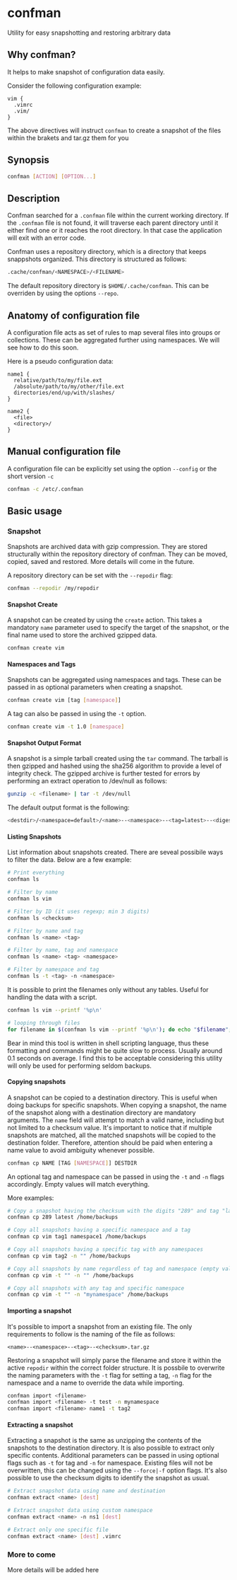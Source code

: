 # confman
Utility for easy snapshotting and restoring arbitrary data

## Why confman?

It helps to make snapshot of configuration data easily.

Consider the following configuration example:

```
vim {
  .vimrc
  .vim/
}
```

The above directives will instruct `confman` to create a snapshot of the files within the brakets and tar.gz them for you

## Synopsis
```sh
confman [ACTION] [OPTION...]
```

## Description
Confman searched for a `.confman` file within the current working directory. If the `.confman` file is not found, it will traverse each parent directory until it either find one or it reaches the root directory. In that case the application will exit with an error code.

Confman uses a repository directory, which is a directory that keeps snappshots organized. This directory is structured as follows:

```sh
.cache/confman/<NAMESPACE>/<FILENAME>
```

The default repository directory is `$HOME/.cache/confman`. This can be overriden by using the options `--repo`.


## Anatomy of configuration file
A configuration file acts as set of rules to map several files into groups or collections. These can be aggregated further using namespaces. We will see how to do this soon.

Here is a pseudo configuration data:

```
name1 {
  relative/path/to/my/file.ext
  /absolute/path/to/my/other/file.ext
  directories/end/up/with/slashes/
}

name2 {
  <file>
  <directory>/
}
```

## Manual configuration file
A configuration file can be explicitly set using the option `--config` or the short version `-c`

```sh
confman -c /etc/.confman
```

## Basic usage
### Snapshot
Snapshots are archived data with gzip compression. They are stored structurally within the repository directory of confman. They can be moved, copied, saved and restored. More details will come in the future.

A repository directory can be set with the `--repodir` flag:

```sh
confman --repodir /my/repodir
```

#### Snapshot Create
A snapshot can be created by using the `create` action. This takes a mandatory `name` parameter used to specify the target of the snapshot, or the final name used to store the archived gzipped data.

```sh
confman create vim
```

#### Namespaces and Tags
Snapshots can be aggregated using namespaces and tags. These can be passed in as optional parameters when creating a snapshot.

```sh
confman create vim [tag [namespace]]
```

A tag can also be passed in using the `-t` option.

```sh
confman create vim -t 1.0 [namespace]
```

#### Snapshot Output Format
A snapshot is a simple tarball created using the `tar` command. The tarball is then gzipped and hashed using the sha256 algorithm to provide a level of integrity check. The gzipped archive is further tested for errors by performing an extract operation to /dev/null as follows:

```sh
gunzip -c <filename> | tar -t /dev/null
```

The default output format is the following:

```sh
<destdir>/<namespace=default>/<name>--<namespace>--<tag=latest>--<digest>.tar.gz
```

#### Listing Snapshots
List information about snapshots created. There are seveal possibile ways to filter the data. Below are a few example:

```sh
# Print everything
confman ls

# Filter by name
confman ls vim

# Filter by ID (it uses regexp; min 3 digits)
confman ls <checksum>

# Filter by name and tag
confman ls <name> <tag>

# Filter by name, tag and namespace
confman ls <name> <tag> <namespace>

# Filter by namespace and tag
confman ls -t <tag> -n <namespace>
```

It is possible to print the filenames only without any tables. Useful for handling the data with a script.

```sh
confman ls vim --printf '%p\n'

# looping through files
for filename in $(confman ls vim --printf '%p\n'); do echo "$filename"; done
```

Bear in mind this tool is written in shell scripting language, thus these formatting and commands might be quite slow to process. Usually around 0.1 seconds on average. I find this to be acceptable considering this utility will only be used for performing seldom backups.

#### Copying snapshots
A snapshot can be copied to a destination directory. This is useful when doing backups for specific snapshots.
When copying a snapshot, the name of the snapshot along with a destination directory are mandatory arguments.
The `name` field will attempt to match a valid name, including but not limited to a checksum value. It's important to notice that if multiple snapshots are matched, all the matched snapshots will be copied to the destination folder. Therefore, attention should be paid when entering a name value to avoid
ambiguity whenever possible.

```sh
confman cp NAME [TAG [NAMESPACE]] DESTDIR
```

An optional tag and namespace can be passed in using the `-t` and `-n` flags accordingly. Empty values will match everything. 

More examples:

```sh
# Copy a snapshot having the checksum with the digits "289" and tag "latest" into /home/backups/<filename>.tar.gz
confman cp 289 latest /home/backups

# Copy all snapshots having a specific namespace and a tag
confman cp vim tag1 namespace1 /home/backups

# Copy all snapshots having a specific tag with any namespaces
confman cp vim tag2 -n "" /home/backups

# Copy all snapshots by name regardless of tag and namespace (empty values match everything)
confman cp vim -t "" -n "" /home/backups

# Copy all snapshots with any tag and specific namespace
confman cp vim -t "" -n "mynamespace" /home/backups
```

#### Importing a snapshot

It's possible to import a snapshot from an existing file. The only requirements to follow is the naming of the file as follows:

```
<name>--<namespace>--<tag>--<checksum>.tar.gz
```

Restoring a snapshot will simply parse the filename and store it within the active `repodir` within the correct folder structure. It is possbile to overwrite the naming parameters with the `-t` flag for setting a tag, `-n` flag for the namespace and a name to override the data while importing.

```sh
confman import <filename>
confman import <filename> -t test -n mynamespace
confman import <filename> name1 -t tag2
```

#### Extracting a snapshot

Extracting a snapshot is the same as unzipping the contents of the snapshots to the destination directory. It is also possible to extract only specific contents. Additional parameters can be passed in using optional flags such as `-t` for tag and `-n` for namespace. Existing files will not be overwritten, this can be changed using the `--force|-f` option flags. It's also possible to use the checksum digits to identify the snapshot as usual.

```sh
# Extract snapshot data using name and destination
confman extract <name> [dest]

# Extract snapshot data using custom namespace
confman extract <name> -n ns1 [dest]

# Extract only one specific file
confman extract <name> [dest] .vimrc
```

### More to come
More details will be added here
